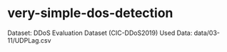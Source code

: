 # very-simple-dos-detection

Dataset: DDoS Evaluation Dataset (CIC-DDoS2019)
Used Data: data/03-11/UDPLag.csv
